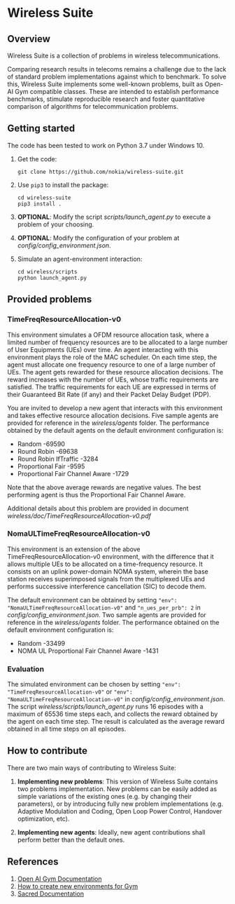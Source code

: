 # Wireless Suite

## Overview
Wireless Suite is a collection of problems in wireless telecommunications.

Comparing research results in telecoms remains a challenge due to the lack of standard problem implementations against
which to benchmark.
To solve this, Wireless Suite implements some well-known problems, built as Open-AI Gym compatible classes.
These are intended to establish performance benchmarks, stimulate reproducible research and foster quantitative
comparison of algorithms for telecommunication problems.

## Getting started
The code has been tested to work on Python 3.7 under Windows 10.

1. Get the code:
    ```
    git clone https://github.com/nokia/wireless-suite.git
    ```

2. Use `pip3` to install the package:
   ```
   cd wireless-suite
   pip3 install .
   ```

3. **OPTIONAL**: Modify the script *scripts/launch_agent.py* to execute a problem of your choosing.

4. **OPTIONAL**: Modify the configuration of your problem at *config/config_environment.json*.

5. Simulate an agent-environment interaction:
    ```
   cd wireless/scripts
   python launch_agent.py
   ```

## Provided problems 

### TimeFreqResourceAllocation-v0
This environment simulates a OFDM resource allocation task, where a limited number of frequency resources are to be
allocated to a large number of User Equipments (UEs) over time.
An agent interacting with this environment plays the role of the MAC scheduler. On each time step, the agent must
allocate one frequency resource to one of a large number of UEs. The agent gets rewarded for these resource allocation
decisions. The reward increases with the number of UEs, whose traffic requirements are satisfied.
The traffic requirements for each UE are expressed in terms of their Guaranteed Bit Rate (if any) and their Packet
Delay Budget (PDP).

You are invited to develop a new agent that interacts with this environment and takes effective resource allocation
decisions.
Five sample agents are provided for reference in the *wireless/agents* folder.
The performance obtained by the default agents on the default environment configuration is:
* Random                          -69590
* Round Robin                     -69638
* Round Robin IfTraffic           -3284
* Proportional Fair               -9595
* Proportional Fair Channel Aware -1729

Note that the above average rewards are negative values. The best performing agent is thus the Proportional Fair Channel Aware.

Additional details about this problem are provided in document *wireless/doc/TimeFreqResourceAllocation-v0.pdf*

### NomaULTimeFreqResourceAllocation-v0
This environment is an extension of the above TimeFreqResourceAllocation-v0 environment, with the difference that it
allows multiple UEs to be allocated on a time-frequency resource. It consists on an uplink power-domain NOMA system,
wherein the base station receives superimposed signals from the multiplexed UEs and performs successive interference
cancellation (SIC) to decode them. 

The default environment can be obtained by setting `"env": "NomaULTimeFreqResourceAllocation-v0"` and
`"n_ues_per_prb": 2` in *config/config_environment.json*. 
Two sample agents are provided for reference in the *wireless/agents* folder. 
The performance obtained on the default environment configuration is:
* Random                          -33499
* NOMA UL Proportional Fair Channel Aware -1431

### Evaluation
The simulated environment can be chosen by setting `"env": "TimeFreqResourceAllocation-v0"` or `"env": "NomaULTimeFreqResourceAllocation-v0"` in *config/config_environment.json*. The script *wireless/scripts/launch_agent.py* runs 16 episodes with a maximum of 65536 time steps each, and collects the reward
obtained by the agent on each time step. The result is calculated as the average reward obtained in all time steps on all episodes.

## How to contribute
There are two main ways of contributing to Wireless Suite:

1. **Implementing new problems**: This version of Wireless Suite contains two problems implementation. New
problems can be easily added as simple variations of the existing ones (e.g. by changing their parameters), or by introducing
fully new problem implementations (e.g. Adaptive Modulation and Coding, Open Loop Power Control, Handover optimization,
etc).

2. **Implementing new agents**: Ideally, new agent contributions shall perform better than the default ones.

## References
1. [Open AI Gym Documentation](http://gym.openai.com/docs/)
2. [How to create new environments for Gym](https://github.com/openai/gym/blob/master/docs/creating-environments.md)
3. [Sacred Documentation](https://sacred.readthedocs.io/en/stable/index.html)

